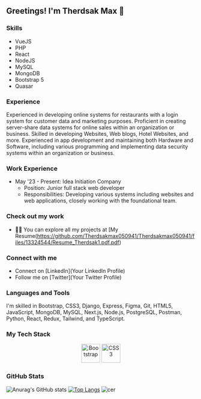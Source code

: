 ## Greetings! I'm Therdsak Max 👋

### Skills
- VueJS
- PHP
- React
- NodeJS
- MySQL
- MongoDB
- Bootstrap 5
- Quasar

### Experience
Experienced in developing online systems for restaurants with a login system for customer data and marketing purposes.
Proficient in creating server-share data systems for online sales within an organization or business.
Skilled in developing Websites, Web blogs, Hotel Websites, and more.
Experienced in app development and maintaining both Hardware and Software, including various programming and implementing data security systems within an organization or business.

### Work Experience
- May '23 - Present: Idea Initiation Company
  - Position: Junior full stack web developer
  - Responsibilities: Developing various systems including websites and web applications, closely working with the foundational team.


### Check out my work
- 👨‍💻 You can explore all my projects at [My Resume(https://github.com/Therdsakmax050941/Therdsakmax050941/files/13324544/Resume_Therdsak1.pdf.pdf)



### Connect with me
- Connect on [LinkedIn](Your LinkedIn Profile)
- Follow me on [Twitter](Your Twitter Profile)

### Languages and Tools
I'm skilled in Bootstrap, CSS3, Django, Express, Figma, Git, HTML5, JavaScript, MongoDB, MySQL, Next.js, Node.js, PostgreSQL, Postman, Python, React, Redux, Tailwind, and TypeScript.
### My Tech Stack
<div align="center">
  <img src="https://.../bootstrap-icon.png" alt="Bootstrap" width="50" height="50"/>
  <img src="https://.../css3-icon.png" alt="CSS3" width="50" height="50"/>
</div>

### GitHub Stats
![Anurag's GitHub stats](https://github-readme-stats.vercel.app/api?username=Therdsakmax050941&show_icons=true&theme=dark)
[![Top Langs](https://github-readme-stats.vercel.app/api/top-langs/?username=Therdsakmax050941&layout=donut&show_icons=true&theme=dark)](https://github.com/anuraghazra/github-readme-stats)
![cer](https://github.com/Therdsakmax050941/Therdsakmax050941/assets/123248982/9bcbdcbb-dfec-425a-981f-840041fb267a)
